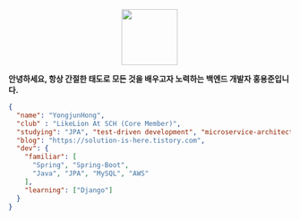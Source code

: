 <div align="center"><img width=100 height=100 src="https://github.githubassets.com/images/mona-loading-default.gif" /></div>

**안녕하세요, 항상 간절한 태도로 모든 것을 배우고자 노력하는 백엔드 개발자 홍용준입니다.**

```json
{
  "name": "YongjunHong",
  "club" : "LikeLion At SCH (Core Member)",
  "studying": "JPA", "test-driven development", "microservice-architecture",
  "blog": "https://solution-is-here.tistory.com",
  "dev": {
    "familiar": [
      "Spring", "Spring-Boot",
      "Java", "JPA", "MySQL", "AWS"
    ],
    "learning": ["Django"]
  }
}
```
